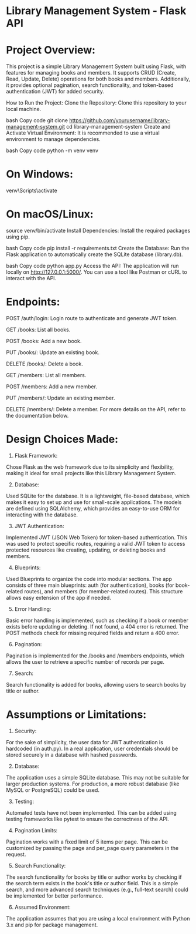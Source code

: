 # Library Management System - Flask API

# Project Overview:
This project is a simple Library Management System built using Flask, with features for managing books and members. It supports CRUD (Create, Read, Update, Delete) operations for both books and members. Additionally, it provides optional pagination, search functionality, and token-based authentication (JWT) for added security.

How to Run the Project:
Clone the Repository: Clone this repository to your local machine.

bash
Copy code
git clone https://github.com/yourusername/library-management-system.git
cd library-management-system
Create and Activate Virtual Environment: It is recommended to use a virtual environment to manage dependencies.

bash
Copy code
python -m venv venv
# On Windows:
venv\Scripts\activate
# On macOS/Linux:
source venv/bin/activate
Install Dependencies: Install the required packages using pip.

bash
Copy code
pip install -r requirements.txt
Create the Database: Run the Flask application to automatically create the SQLite database (library.db).

bash
Copy code
python app.py
Access the API: The application will run locally on http://127.0.0.1:5000/. You can use a tool like Postman or cURL to interact with the API.

# Endpoints:

POST /auth/login: Login route to authenticate and generate JWT token.

GET /books: List all books.

POST /books: Add a new book.

PUT /books/<id>: Update an existing book.

DELETE /books/<id>: Delete a book.

GET /members: List all members.

POST /members: Add a new member.

PUT /members/<id>: Update an existing member.

DELETE /members/<id>: Delete a member.
For more details on the API, refer to the documentation below.

# Design Choices Made:
1. Flask Framework:

Chose Flask as the web framework due to its simplicity and flexibility, making it ideal for small projects like this Library Management System.

2. Database:

Used SQLite for the database. It is a lightweight, file-based database, which makes it easy to set up and use for small-scale applications. The models are defined using SQLAlchemy, which provides an easy-to-use ORM for interacting with the database.

3. JWT Authentication:

Implemented JWT (JSON Web Token) for token-based authentication. This was used to protect specific routes, requiring a valid JWT token to access protected resources like creating, updating, or deleting books and members.

4. Blueprints:

Used Blueprints to organize the code into modular sections. The app consists of three main blueprints: auth (for authentication), books (for book-related routes), and members (for member-related routes). This structure allows easy extension of the app if needed.

5. Error Handling:

Basic error handling is implemented, such as checking if a book or member exists before updating or deleting. If not found, a 404 error is returned. The POST methods check for missing required fields and return a 400 error.

6. Pagination:

Pagination is implemented for the /books and /members endpoints, which allows the user to retrieve a specific number of records per page.

7. Search:

Search functionality is added for books, allowing users to search books by title or author.

# Assumptions or Limitations:

1. Security:

For the sake of simplicity, the user data for JWT authentication is hardcoded (in auth.py). In a real application, user credentials should be stored securely in a database with hashed passwords.

2. Database:

The application uses a simple SQLite database. This may not be suitable for larger production systems. For production, a more robust database (like MySQL or PostgreSQL) could be used.

3. Testing:

Automated tests have not been implemented. This can be added using testing frameworks like pytest to ensure the correctness of the API.

4. Pagination Limits:

Pagination works with a fixed limit of 5 items per page. This can be customized by passing the page and per_page query parameters in the request.

5. Search Functionality:

The search functionality for books by title or author works by checking if the search term exists in the book's title or author field. This is a simple search, and more advanced search techniques (e.g., full-text search) could be implemented for better performance.

6. Assumed Environment:

The application assumes that you are using a local environment with Python 3.x and pip for package management.
